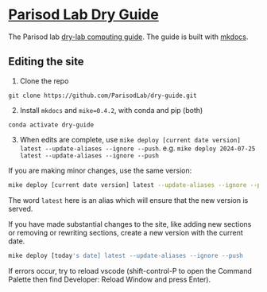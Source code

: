 # [Parisod Lab Dry Guide](https://parisodlab.github.io/dry-guide/latest/)

The Parisod lab [dry-lab computing guide](https://parisodlab.github.io/dry-guide/latest/). The guide is built with [mkdocs](http://www.mkdocs.org/).

## Editing the site

1. Clone the repo

```
git clone https://github.com/ParisodLab/dry-guide.git
```

2. Install `mkdocs` and `mike=0.4.2`, with conda and pip (both)

```
conda activate dry-guide

```

3. When edits are complete, use `mike deploy [current date version] latest --update-aliases --ignore --push`.
e.g. `mike deploy 2024-07-25 latest --update-aliases --ignore --push`	

If you are making minor changes, use the same version:

```bash
mike deploy [current date version] latest --update-aliases --ignore --push
```

The word `latest` here is an alias which will ensure that the new version is served.


If you have made substantial changes to the site, like adding new sections or removing or rewriting sections, create a new version with the current date.

```bash
mike deploy [today's date] latest --update-aliases --ignore --push
```

If errors occur, try to reload vscode (shift-control-P to open the Command Palette then find Developer: Reload Window and press Enter).